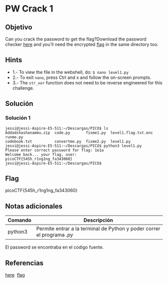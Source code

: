 # PW Crack 1

## Objetivo

Can you crack the password to get the flag?Download the password checker [here](https://artifacts.picoctf.net/c/52/level1.py) and you'll need the encrypted [flag](https://artifacts.picoctf.net/c/52/level1.flag.txt.enc) in the same directory too.

## Hints

* 1.- To view the file in the webshell, do: `$ nano level1.py`
* 2.- To exit `nano`, press Ctrl and x and follow the on-screen prompts.
* 3.- The `str_xor` function does not need to be reverse engineered for this challenge.

## Solución

### Solución 1
```
jessi@jessi-Aspire-E5-511:~/Descargas/PICO$ ls
Addadshashanammu.zip  code.py       fixme1.py  level1.flag.txt.enc  runme.py
codebook.txt          convertme.py  fixme2.py  level1.py
jessi@jessi-Aspire-E5-511:~/Descargas/PICO$ python3 level1.py
Please enter correct password for flag: 1e1a
Welcome back... your flag, user:
picoCTF{545h_r1ng1ng_fa343060}
jessi@jessi-Aspire-E5-511:~/Descargas/PICO$ 
```

## Flag

picoCTF{545h_r1ng1ng_fa343060}

## Notas adicionales

| Comando | Descripción |
|------------|-------------|
| python3 |  Permite entrar a la terminal de Python y poder correr el programa *.py* |
El password se encontraba en el codigo fuente.

## Referencias

 [here](https://artifacts.picoctf.net/c/52/level1.py)
 [flag](https://artifacts.picoctf.net/c/52/level1.flag.txt.enc)